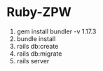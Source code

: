 # Ruby-ZPW

1. gem install bundler -v 1.17.3
2. bundle install
3. rails db:create
4. rails db:migrate
5. rails server
